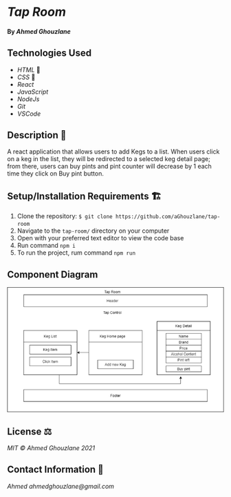 # _Tap Room_

#### By _Ahmed Ghouzlane_

## Technologies Used

- _HTML_ 📝
- _CSS_ 🎨
- _React_
- _JavaScript_
- _NodeJs_
- _Git_
- _VSCode_

## Description 📜

A react application that allows users to add Kegs to a list. When users click on a keg in the list, they will be redirected to a selected keg detail page; from there, users can buy pints and pint counter will decrease by 1 each time they click on Buy pint button.

## Setup/Installation Requirements 🏗

1. Clone the repository: `$ git clone https://github.com/aGhouzlane/tap-room`
2. Navigate to the `tap-room/` directory on your computer
3. Open with your preferred text editor to view the code base
4. Run command `npm i` 
5. To run the project, rum command `npm run`

## Component Diagram

<img src="src/img/KegDiagram.png">

## License ⚖

_MIT © Ahmed Ghouzlane 2021_

## Contact Information 🤳

_Ahmed ahmedghouzlane@gmail.com_